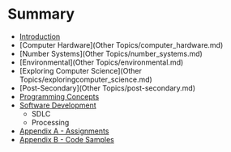 # Summary

* [Introduction](README.md)
* [Computer Hardware](Other Topics/computer_hardware.md)
* [Number Systems](Other Topics/number_systems.md)
* [Environmental](Other Topics/environmental.md)
* [Exploring Computer Science](Other Topics/exploringcomputer_science.md)
* [Post-Secondary](Other Topics/post-secondary.md)
* [Programming Concepts](programming_concepts.md)
* [Software Development](software_development.md)
   * SDLC
   * Processing
* [Appendix A - Assignments](appendix_a_-_assignments.md)
* [Appendix B - Code Samples](appendix_b_-_code_samples.md)

